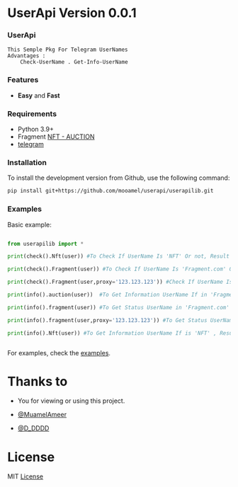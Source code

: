 # UserApi Version 0.0.1

### UserApi
```
This Semple Pkg For Telegram UserNames
Advantages :
    Check-UserName . Get-Info-UserName 

```
### Features
- **Easy** and **Fast**

### Requirements

- Python 3.9+
- Fragment [NFT - AUCTION](https://fragment.com)
- [telegram](https://telegram.org)

### Installation

To install the development version from Github, use the following command:
```bash
pip install git+https://github.com/mooamel/userapi/userapilib.git
```

### Examples
Basic example:
```python

from userapilib import *

print(check().Nft(user)) #To Check If UserName Is 'NFT' Or not, Result >>> True - False

print(check().Fragment(user)) #To Check If UserName Is 'Fragment.com' Or not, Result >>> True - False

print(check().Fragment(user,proxy='123.123.123')) #Check If UserName Is 'Fragment.com' Or not 'With Proxis!', Result >>> True - False

print(info().auction(user))  #To Get Information UserName If in 'Fragment.com' , Result >>> Json Data

print(info().fragment(user)) #To Get Status UserName in 'Fragment.com' , Result >>> Onauction - Sold - For Sell - ect...

print(info().fragment(user,proxy='123.123.123')) #To Get Status UserName in 'Fragment.com' With Proxis! , Result >>> Onauction - Sold - For Sell - ect...

print(info().Nft(user)) #To Get Information UserName If is 'NFT' , Result >>> Json Data



```
For examples, check the [examples](https://github.com/mooamel/userapi/test.py).

# Thanks to
- You for viewing or using this project.

- [@MuamelAmeer](https://github.com/mooamel)
- [@D_DDDD](https://t.me/D_DDDD)
# License

MIT [License](https://github.com/mooamel/userapi/blob/main/LICENSE)
